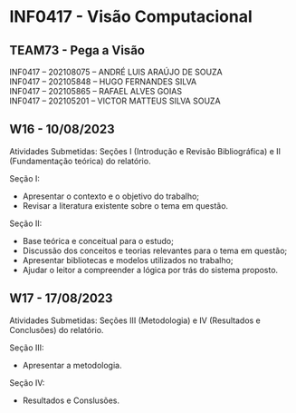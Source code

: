 # INF0417 - Visão Computacional

## **TEAM73 - Pega a Visão**

INF0417 – 202108075 – ANDRÉ LUIS ARAÚJO DE SOUZA<br>
INF0417 – 202105848 – HUGO FERNANDES SILVA<br>
INF0417 – 202105865 – RAFAEL ALVES GOIAS<br>
INF0417 – 202105201 – VICTOR MATTEUS SILVA SOUZA<br>

##  W16 - 10/08/2023
Atividades Submetidas: 
Seções I (Introdução e Revisão Bibliográfica) e II (Fundamentação teórica) do relatório.

Seção I:
- Apresentar o contexto e o objetivo do trabalho;
- Revisar a literatura existente sobre o tema em questão.

Seção II:
- Base teórica e conceitual para o estudo;
- Discussão dos conceitos e teorias relevantes para o tema em questão;
- Apresentar bibliotecas e modelos utilizados no trabalho;
- Ajudar o leitor a compreender a lógica por trás do sistema proposto.

## W17 - 17/08/2023
Atividades Submetidas: 
Seções III (Metodologia) e IV (Resultados e Conclusões) do relatório.

Seção III:
- Apresentar a metodologia.

Seção IV:
- Resultados e Conslusões.
